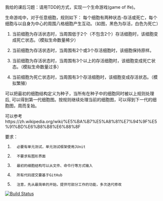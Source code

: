 
我给的课后习题：请用TDD的方式，实现一个生命游戏(game of lfe)。

 

生命游戏中，对于任意细胞，规则如下：
每个细胞有两种状态-存活或死亡，每个细胞与以自身为中心的周围八格细胞产生互动。（如图，黑色为存活，白色为死亡）

1.   当前细胞为存活状态时，当周围低于2个（不包含2个）存活细胞时，该细胞变成死亡状态。（模拟生命数量稀少）

2.   当前细胞为存活状态时，当周围有2个或3个存活细胞时，该细胞保持原样。

3.   当前细胞为存活状态时，当周围有3个以上的存活细胞时，该细胞变成死亡状态。（模拟生命数量过多）

4.   当前细胞为死亡状态时，当周围有3个存活细胞时，该细胞变成存活状态。（模拟繁殖）

可以把最初的细胞结构定义为种子，当所有在种子中的细胞同时被以上规则处理后, 可以得到第一代细胞图。按规则继续处理当前的细胞图，可以得到下一代的细胞图，周而复始。

可以参考https://zh.wikipedia.org/wiki/%E5%BA%B7%E5%A8%81%E7%94%9F%E5%91%BD%E6%B8%B8%E6%88%8F

 

要求：

1.       必要有单元测试，单元测试框架使用JUnit

2.       不要求有图形界面

3.       最初的细胞结构可以从文件、命令行等方式输入

4.       所有代码提交要基于GitHub

5.       注意，先从最简单的开始，提供可部分工作的功能，多次迭代修改

[![Build Status](https://travis-ci.org/ZacheryYoung/Game_of_Life.svg?branch=master)](https://travis-ci.org/ZacheryYoung/Game_of_Life)
